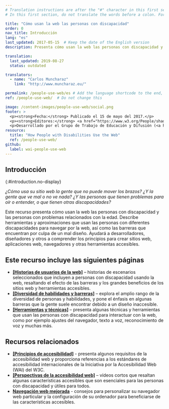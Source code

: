 ```yaml
---
# Translation instructions are after the "#" character in this first section. They are comments that do not show up in the web page. You do not need to translate the instructions after #.
# In this first section, do not translate the words before a colon. For example, do not translate "title:". Do translate the text after "title:".

title: "Cómo usan la web las personas con discapacidad"
order: 0
nav_title: Introducción
lang: "es"
last_updated: 2017-05-15  # Keep the date of the English version
description: Presenta cómo usan la web las personas con discapacidad y las personas con problemas relacionados con la edad.

translation:
  last_updated: 2019-08-27
  status: outdated

translators:
  - name: "Carlos Muncharaz"
    link: "http://www.muncharaz.eu/"

permalink: /people-use-web/es # Add the language shortcode to the end, with no slash at the end. For example /path/to/file/fr
ref: /people-use-web/  # Do not change this

image: /content-images/people-use-web/social.png
footer: >
  <p><strong>Fecha:</strong> Publicado el 15 de mayo del 2017.</p>
  <p><strong>Editores:</strong> <a href="https://www.w3.org/People/shadi/">Shadi Abou_Zahra</a>. Editora anterior: <a href="https://www.w3.org/People/Brewer/">Judy Brewer</a>. <a href="https://www.w3.org/WAI/intro/people-use-web/acknowledgments">Agradecimientos</a>.</p>
  <p>Desarrollado por el Grupo de Trabajo de Educación y Difusión (<a href="http://www.w3.org/WAI/EO/">EOWG</a>). Anteriormente desarrollado con el <a href="https://www.w3.org/WAI/EO/2008/wai-age-tf">equipo de trabajo WAI-AGE</a>, con apoyo del <a href="https://www.w3.org/WAI/WAI-AGE/">proyecto WAI-AGE</a>.</p>
resource:
  title: "How People with Disabilities Use the Web"
  ref: /people-use-web/
github:
  label: wai-people-use-web
---
```


## Introducción
{:#introduction.no-display}

*¿Cómo usa su sitio web la gente que no puede mover los brazos? ¿Y la gente que ve mal o no ve nada? ¿Y las personas que tienen problemas para oír o entender, o que tienen otras discapacidades?*

Este recurso presenta cómo usan la web las personas con discapacidad y las personas con problemas relacionados con la edad. Describe herramientas y aproximaciones que usan las personas con diferentes discapacidades para navegar por la web, así como las barreras que encuentran por culpa de un mal diseño. Ayudará a desarrolladores, diseñadores y otros a comprender los principios para crear sitios web, aplicaciones web, navegadores y otras herramientas accesibles.

## Este recurso incluye las siguientes páginas

-   **[[Historias de usuarios de la web]](/people-use-web/user-stories/)** – historias de escenarios seleccionados que incluyen a personas con discapacidad usando la web, resaltando el efecto de las barreras y los grandes beneficios de los sitios web y herramientas accesibles.
-   **[[Diversidad de habilidades y barreras]](/people-use-web/abilities-barriers/)** – explora el amplio rango de la diversidad de personas y habilidades, y pone el énfasis en algunas barreras que la gente suele encontrar debido a un diseño inaccesible.
-   **[[Herramientas y técnicas]](/people-use-web/tools-techniques/)** – presenta algunas técnicas y herramientas que usan las personas con discapacidad para interactuar con la web, como por ejemplo ajustes del navegador, texto a voz, reconocimiento de voz y muchas más.

## Recursos relacionados

-   **[[Principios de accesibilidad]](/fundamentals/accessibility-principles/)** - presenta algunos requisitos de la accesibilidad web y proporciona referencias a los estándares de accesibilidad internacionales de la Iniciativa por la Accesibilidad Web (WAI) del W3C.
-   **[[Perspectivas de la accesibilidad web]](/perspective-videos/)** – vídeos cortos que resaltan algunas características accesibles que son esenciales para las personas con discapacidad y útiles para todos.
-   **[Navegación web mejorada](http://www.w3.org/WAI/users/browsing)** - consejos para personalizar su navegador web particular y la configuración de su ordenador para beneficiarse de las características accesibles.
